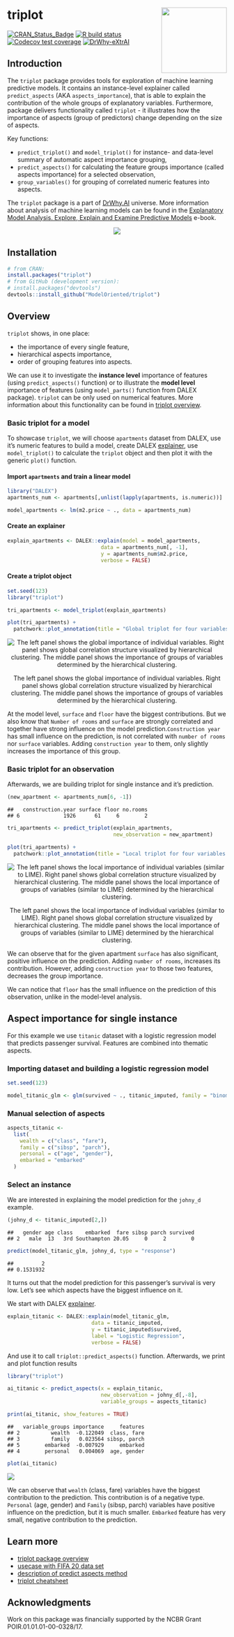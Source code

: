 
# triplot <img src="man/figures/logo.png" align="right" width="150"/>

<!-- badges: start -->

[![CRAN\_Status\_Badge](https://www.r-pkg.org/badges/version/triplot)](https://cran.r-project.org/package=triplot)
[![R build
status](https://github.com/ModelOriented/triplot/workflows/R-CMD-check/badge.svg)](https://github.com/ModelOriented/triplot/actions?query=workflow%3AR-CMD-check)
[![Codecov test
coverage](https://codecov.io/gh/ModelOriented/triplot/branch/master/graph/badge.svg)](https://codecov.io/gh/ModelOriented/triplot?branch=master)
[![DrWhy-eXtrAI](https://img.shields.io/badge/DrWhy-eXtrAI-4378bf)](http://drwhy.ai/#eXtraAI)
<!-- badges: end -->

## Introduction

The `triplot` package provides tools for exploration of machine learning
predictive models. It contains an instance-level explainer called
`predict_aspects` (AKA `aspects_importance`), that is able to explain
the contribution of the whole groups of explanatory variables.
Furthermore, package delivers functionality called `triplot` - it
illustrates how the importance of aspects (group of predictors) change
depending on the size of aspects.

Key functions:

  - `predict_triplot()` and `model_triplot()` for instance- and
    data-level summary of automatic aspect importance grouping,
  - `predict_aspects()` for calculating the feature groups importance
    (called aspects importance) for a selected observation,
  - `group_variables()` for grouping of correlated numeric features into
    aspects.

The `triplot` package is a part of [DrWhy.AI](http://DrWhy.AI) universe.
More information about analysis of machine learning models can be found
in the [Explanatory Model Analysis. Explore, Explain and Examine
Predictive Models](https://pbiecek.github.io/ema/) e-book.

<center>

![](https://raw.githubusercontent.com/ModelOriented/triplot/master/README_files/triplot_explained.gif)

</center>

## Installation

``` r
# from CRAN:
install.packages("triplot")
# from GitHub (development version):
# install.packages("devtools")
devtools::install_github("ModelOriented/triplot")
```

## Overview

`triplot` shows, in one place:

  - the importance of every single feature,
  - hierarchical aspects importance,
  - order of grouping features into aspects.

We can use it to investigate the **instance level** importance of
features (using `predict_aspects()` function) or to illustrate the
**model level** importance of features (using `model_parts()` function
from DALEX package). `triplot` can be only used on numerical features.
More information about this functionality can be found in [triplot
overview](https://modeloriented.github.io/triplot/articles/vignette_aspect_importance.html#hierarchical-aspects-importance-1).

### Basic triplot for a model

To showcase `triplot`, we will choose `apartments` dataset from DALEX,
use it’s numeric features to build a model, create DALEX
[explainer](https://modeloriented.github.io/DALEX/reference/explain.html),
use `model_triplot()` to calculate the `triplot` object and then plot it
with the generic `plot()` function.

#### Import `apartments` and train a linear model

``` r
library("DALEX")
apartments_num <- apartments[,unlist(lapply(apartments, is.numeric))]

model_apartments <- lm(m2.price ~ ., data = apartments_num)
```

#### Create an explainer

``` r
explain_apartments <- DALEX::explain(model = model_apartments, 
                              data = apartments_num[, -1],
                              y = apartments_num$m2.price,
                              verbose = FALSE)
```

#### Create a triplot object

``` r
set.seed(123)
library("triplot")

tri_apartments <- model_triplot(explain_apartments)

plot(tri_apartments) + 
  patchwork::plot_annotation(title = "Global triplot for four variables in the linear model")
```

<div class="figure" style="text-align: center">

<img src="man/figures/model-triplot-1.png" alt="The left panel shows the global importance of individual variables. Right panel shows global correlation structure visualized by hierarchical clustering. The middle panel shows the importance of groups of variables determined by the hierarchical clustering."  />

<p class="caption">

The left panel shows the global importance of individual variables.
Right panel shows global correlation structure visualized by
hierarchical clustering. The middle panel shows the importance of groups
of variables determined by the hierarchical clustering.

</p>

</div>

At the model level, `surface` and `floor` have the biggest
contributions. But we also know that `Number of rooms` and `surface` are
strongly correlated and together have strong influence on the model
prediction.`Construction year` has small influence on the prediction, is
not correlated with `number of rooms` nor `surface` variables. Adding
`construction year` to them, only slightly increases the importance of
this group.

### Basic triplot for an observation

Afterwards, we are building triplot for single instance and it’s
prediction.

``` r
(new_apartment <- apartments_num[6, -1])
```

    ##   construction.year surface floor no.rooms
    ## 6              1926      61     6        2

``` r
tri_apartments <- predict_triplot(explain_apartments, 
                                  new_observation = new_apartment)

plot(tri_apartments) + 
  patchwork::plot_annotation(title = "Local triplot for four variables in the linear model")
```

<div class="figure" style="text-align: center">

<img src="man/figures/predict-triplot-1.png" alt="The left panel shows the local importance of individual variables (similar to LIME). Right panel shows global correlation structure visualized by hierarchical clustering. The middle panel shows the local importance of groups of variables (similar to LIME) determined by the hierarchical clustering."  />

<p class="caption">

The left panel shows the local importance of individual variables
(similar to LIME). Right panel shows global correlation structure
visualized by hierarchical clustering. The middle panel shows the local
importance of groups of variables (similar to LIME) determined by the
hierarchical clustering.

</p>

</div>

We can observe that for the given apartment `surface` has also
significant, positive influence on the prediction. Adding `number of
rooms`, increases its contribution. However, adding `construction year`
to those two features, decreases the group importance.

We can notice that `floor` has the small influence on the prediction of
this observation, unlike in the model-level analysis.

## Aspect importance for single instance

For this example we use `titanic` dataset with a logistic regression
model that predicts passenger survival. Features are combined into
thematic aspects.

### Importing dataset and building a logistic regression model

``` r
set.seed(123)

model_titanic_glm <- glm(survived ~ ., titanic_imputed, family = "binomial")
```

### Manual selection of aspects

``` r
aspects_titanic <-
  list(
    wealth = c("class", "fare"),
    family = c("sibsp", "parch"),
    personal = c("age", "gender"),
    embarked = "embarked"
  )
```

### Select an instance

We are interested in explaining the model prediction for the `johny_d`
example.

``` r
(johny_d <- titanic_imputed[2,])
```

    ##   gender age class    embarked  fare sibsp parch survived
    ## 2   male  13   3rd Southampton 20.05     0     2        0

``` r
predict(model_titanic_glm, johny_d, type = "response")
```

    ##         2 
    ## 0.1531932

It turns out that the model prediction for this passenger’s survival is
very low. Let’s see which aspects have the biggest influence on it.

We start with DALEX
[explainer](https://modeloriented.github.io/DALEX/reference/explain.html).

``` r
explain_titanic <- DALEX::explain(model_titanic_glm, 
                           data = titanic_imputed,
                           y = titanic_imputed$survived,
                           label = "Logistic Regression",
                           verbose = FALSE)
```

And use it to call `triplot::predict_aspects()` function. Afterwards, we
print and plot function results

``` r
library("triplot")

ai_titanic <- predict_aspects(x = explain_titanic, 
                              new_observation = johny_d[,-8],
                              variable_groups = aspects_titanic)

print(ai_titanic, show_features = TRUE)
```

    ##   variable_groups importance     features
    ## 2          wealth  -0.122049  class, fare
    ## 3          family   0.023564 sibsp, parch
    ## 5        embarked  -0.007929     embarked
    ## 4        personal   0.004069  age, gender

``` r
plot(ai_titanic)
```

<img src="man/figures/aspect-importance-1.png" style="display: block; margin: auto;" />

We can observe that `wealth` (class, fare) variables have the biggest
contribution to the prediction. This contribution is of a negative type.
`Personal` (age, gender) and `Family` (sibsp, parch) variables have
positive influence on the prediction, but it is much smaller. `Embarked`
feature has very small, negative contribution to the prediction.

## Learn more

  - [triplot package
    overview](https://modeloriented.github.io/triplot/articles/vignette_aspect_importance.html)
  - [usecase with FIFA 20 data
    set](https://modeloriented.github.io/triplot/articles/vignette_aspect_importance_fifa.html)
  - [description of predict aspects
    method](https://modeloriented.github.io/triplot/articles/vignette_aspect_importance_indepth.html)
  - [triplot 
    cheatsheet](https://raw.githubusercontent.com/ModelOriented/triplot/master/misc/triplot_cheatsheet.pdf)    
    
    

## Acknowledgments

Work on this package was financially supported by the NCBR Grant
POIR.01.01.01-00-0328/17.
